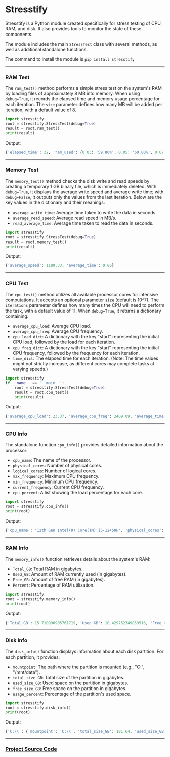 # Stresstify

Stresstify is a Python module created specifically for stress testing of CPU, RAM, and disk. It also provides tools to monitor the state of these components.

The module includes the main `StressTest` class with several methods, as well as additional standalone functions.


The command to install the module is `pip install stresstify`
***

### RAM Test
The `ram_test()` method performs a simple stress test on the system's RAM by loading files of approximately 8 MB into memory. When using `debug=True`, it records the elapsed time and memory usage percentage for each iteration. The `size` parameter defines how many MB will be added per iteration, with a default value of 8.

``` python
import stresstify
root = stresstify.StressTest(debug=True)
result = root.ram_test()
print(result)
```
Output:
``` python
{'elapsed_time': 32, 'ram_used': {0.03: '59.80%', 0.05: '60.00%', 0.07: '60.10%', 0.09: '60.30%', 0.10: '100%'}}
```
***
### Memory Test
The `memory_test()` method checks the disk write and read speeds by creating a temporary 1 GB binary file, which is immediately deleted. With `debug=True`, it displays the average write speed and average write time; with `debug=False`, it outputs only the values from the last iteration. Below are the key values in the dictionary and their meanings:
* `average_write_time`: Average time taken to write the data in seconds.
* `average_read_speed`: Average read speed in MB/s.
* `read_average_time`: Average time taken to read the data in seconds.
``` python
import stresstify
root = stresstify.StressTest(debug=True)
result = root.memory_test()
print(result)
```
Output:
``` python
{'average_speed': 1189.33, 'average_time': 0.86}
```
***
### CPU Test 
The `cpu_test()` method utilizes all available processor cores for intensive computations. It accepts an optional parameter `size` (default is 10^7). The `iterations` parameter defines how many times the CPU will need to perform the task, with a default value of 11. When `debug=True`, it returns a dictionary containing:
* `average_cpu_load`: Average CPU load.
* `average_cpu_freq`: Average CPU frequency.
* `cpu_load_dict`: A dictionary with the key "start" representing the initial CPU load, followed by the load for each iteration.
* `cpu_freq_dict`: A dictionary with the key "start" representing the initial CPU frequency, followed by the frequency for each iteration.
* `time_dict`: The elapsed time for each iteration. (Note: The time values might not strictly increase, as different cores may complete tasks at varying speeds.)
``` python
import stresstify
if __name__ == '__main__':
    root = stresstify.StressTest(debug=True)
    result = root.cpu_test()
    print(result)
```
Output:
``` python
{'average_cpu_load': 23.37, 'average_cpu_freq': 2409.09, 'average_time': 25.74, 'cpu_load_dict': {'start': 3.1, 1: 23.8, 2: 23.3, 3: 34.6, 4: 33.1, 5: 22.4, 6: 22.5, 7: 27.8, 8: 21.9, 9: 22.2, 10: 22.4}, 'cpu_freq_dict': {'start': 2500.0, 1: 2500.0, 2: 2500.0, 3: 2500.0, 4: 2500.0, 5: 2500.0, 6: 1500.0, 7: 2500.0, 8: 2500.0, 9: 2500.0, 10: 2500.0}, 'time_dict': {1: 25.84, 2: 25.91, 3: 25.44, 4: 25.41, 5: 26.0, 6: 25.82, 7: 25.43, 8: 25.95, 9: 25.88, 10: 25.69}}
```
***
### CPU Info
The standalone function `cpu_info()` provides detailed information about the processor:
* `cpu_name`: The name of the processor.
* `physical_cores`: Number of physical cores.
* `logical_cores`: Number of logical cores.
* `max_frequency`: Maximum CPU frequency.
* `min_frequency`: Minimum CPU frequency.
* `current_frequency`: Current CPU frequency.
* `cpu_percent`: A list showing the load percentage for each core.
``` python
import stresstify
root = stresstify.cpu_info()
print(root)
```
Output:
``` python
{'cpu_name': '12th Gen Intel(R) Core(TM) i5-12450H', 'physical_cores': 8, 'logical_cores': 12, 'max_frequency': 2500.0, 'min_frequency': 0.0, 'current_frequency': 1500.0, 'cpu_percent': [9.1, 47.8, 22.2, 13.8, 23.8, 13.6, 25.4, 13.6, 15.2, 15.6, 16.7, 16.4]}
```
***
### RAM Info
The `memory_info()` function retrieves details about the system's RAM:
* `Total_GB`: Total RAM in gigabytes.
* `Used_GB`: Amount of RAM currently used (in gigabytes).
* `Free_GB`: Amount of free RAM (in gigabytes).
* `Percent`: Percentage of RAM utilization.
``` python
import stresstify
root = stresstify.memory_info()
print(root)
```
Output:
``` python
{'Total_GB': 15.710990905761719, 'Used_GB': 10.429752349853516, 'Free_GB': 5.280986785888672, 'Percent': 66.4}
```
***
### Disk Info
The `disk_info()` function displays information about each disk partition. For each partition, it provides:
* `mountpoint`: The path where the partition is mounted (e.g., "C:\", "/mnt/data").
* `total_size_GB`: Total size of the partition in gigabytes.
* `used_size_GB`: Used space on the partition in gigabytes.
* `free_size_GB`: Free space on the partition in gigabytes.
* `usage_percent`: Percentage of the partition's used space.
``` python
import stresstify
root = stresstify.disk_info()
print(root)
```
Output:
``` python
{'C:\\': {'mountpoint': 'C:\\', 'total_size_GB': 181.64, 'used_size_GB': 157.15, 'free_size_GB': 24.49, 'usage_percent': 86.5}, 'D:\\': {'mountpoint': 'D:\\', 'total_size_GB': 214.45, 'used_size_GB': 168.92, 'free_size_GB': 45.53, 'usage_percent': 78.8}, 'E:\\': {'mountpoint': 'E:\\', 'total_size_GB': 80.0, 'used_size_GB': 16.71, 'free_size_GB': 63.29, 'usage_percent': 20.9}}
```
***
### [Project Source Code](https://github.com/Pinkysha228/stresstify)